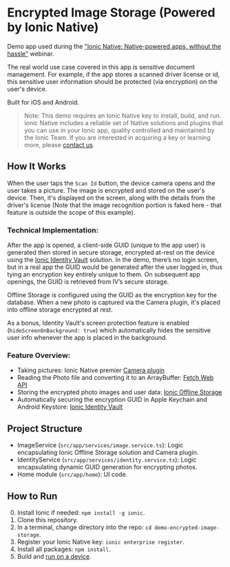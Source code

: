 # Encrypted Image Storage (Powered by Ionic Native)

Demo app used during the ["Ionic Native: Native-powered apps, without the hassle"](https://ionicframework.com/resources/webinars/ionic-native-native-powered-apps-without-hassle) webinar.

The real world use case covered in this app is sensitive document management. For example, if the app stores a scanned driver license or id, this sensitive user information should be protected (via encryption) on the user's device.

Built for iOS and Android.

> Note: This demo requires an Ionic Native key to install, build, and run. Ionic Native includes a reliable set of Native solutions and plugins that you can use in your Ionic app, quality controlled and maintained by the Ionic Team. If you are interested in acquiring a key or learning more, please [contact us](https://ionicframework.com/enterprise/contact?utm_source=code&utm_medium=github&utm_campaign=webinar%20ionic%20native%20no%20hassles).

## How It Works

When the user taps the `Scan Id` button, the device camera opens and the user takes a picture. The image is encrypted and stored on the user's device. Then, it's displayed on the screen, along with the details from the driver's license (Note that the image recognition portion is faked here - that feature is outside the scope of this example).

### Technical Implementation:

After the app is opened, a client-side GUID (unique to the app user) is generated then stored in secure storage, encrypted at-rest on the device using the [Ionic Identity Vault](https://ionicframework.com/docs/enterprise/identity-vault) solution. In the demo, there’s no login screen, but in a real app the GUID would be generated after the user logged in, thus tying an encryption key entirely unique to them. On subsequent app openings, the GUID is retrieved from IV’s secure storage.

Offline Storage is configured using the GUID as the encryption key for the database. When a new photo is captured via the Camera plugin, it's placed into offline storage encrypted at rest.

As a bonus, Identity Vault's screen protection feature is enabled (`hideScreenOnBackground: true`) which automatically hides the sensitive user info whenever the app is placed in the background.

### Feature Overview:

* Taking pictures: Ionic Native premier [Camera plugin](https://ionicframework.com/docs/enterprise/camera)
* Reading the Photo file and converting it to an ArrayBuffer: [Fetch Web API](https://developer.mozilla.org/en-US/docs/Web/API/Fetch_API/Using_Fetch)
* Storing the encrypted photo images and user data: [Ionic Offline Storage](https://ionicframework.com/docs/enterprise/offline-storage)
* Automatically securing the encryption GUID in Apple Keychain and Android Keystore: [Ionic Identity Vault](https://ionicframework.com/docs/enterprise/identity-vault)

## Project Structure

* ImageService (`src/app/services/image.service.ts`): Logic encapsulating Ionic Offline Storage solution and Camera plugin.
* IdentityService (`src/app/services/identity.service.ts`): Logic encapsulating dynamic GUID generation for encrypting photos.
* Home module (`src/app/home`): UI code.

## How to Run

0) Install Ionic if needed: `npm install -g ionic`.
1) Clone this repository.
2) In a terminal, change directory into the repo: `cd demo-encrypted-image-storage`.
3) Register your Ionic Native key: `ionic enterprise register`.
4) Install all packages: `npm install`.
5) Build and [run on a device](https://ionicframework.com/docs/building/running).